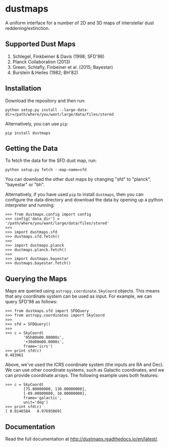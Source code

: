 dustmaps
========

A uniform interface for a number of 2D and 3D maps of interstellar dust
reddening/extinction.


Supported Dust Maps
-------------------

1. Schlegel, Finkbeiner & Davis (1998; SFD'98)
2. Planck Collaboration (2013)
3. Green, Schlafly, Finbeiner et al. (2015; Bayestar)
4. Burstein & Heiles (1982; BH'82)


Installation
------------

Download the repository and then run:

    python setup.py install --large-data-dir=/path/where/you/want/large/data/files/stored

Alternatively, you can use `pip`:

    pip install dustmaps


Getting the Data
----------------

To fetch the data for the SFD dust map, run:

    python setup.py fetch --map-name=sfd

You can download the other dust maps by changing "sfd" to "planck", "bayestar"
or "bh".

Alternatively, if you have used `pip` to install `dustmaps`, then you can
configure the data directory and download the data by opening up a python
interpreter and running:

    >>> from dustmaps.config import config
    >>> config['data_dir'] = '/path/where/you/want/large/data/files/stored'
    >>>
    >>> import dustmaps.sfd
    >>> dustmaps.sfd.fetch()
    >>>
    >>> import dustmaps.planck
    >>> dustmaps.planck.fetch()
    >>>
    >>> import dustmaps.bayestar
    >>> dustmaps.bayestar.fetch()


Querying the Maps
-----------------

Maps are queried using `astropy.coordinate.SkyCoord` objects. This means that any
coordinate system can be used as input. For example, we can query SFD'98 as
follows:

    >>> from dustmaps.sfd import SFDQuery
    >>> from astropy.coordinates import SkyCoord
    >>>
    >>> sfd = SFDQuery()
    >>>
    >>> c = SkyCoord(
            '05h00m00.00000s',
            '+30d00m00.0000s',
            frame='icrs')
    >>> print sfd(c)
    0.483961

Above, we've used the ICRS coordinate system (the inputs are RA and Dec). We can
use other coordinate systems, such as Galactic coordinates, and we can provide
coordinate arrays. The following example uses both features:

    >>> c = SkyCoord(
            [75.00000000, 130.00000000],
            [-89.00000000, 10.00000000],
            frame='galactic',
            unit='deg')
    >>> print sfd(c)
    [ 0.0146584   0.97695869]


Documentation
-------------

Read the full documentation at http://dustmaps.readthedocs.io/en/latest/.
